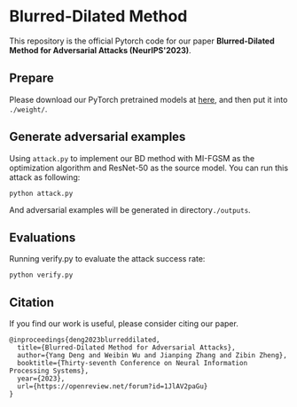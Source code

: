# Blurred-Dilated Method
This repository is the official Pytorch code  for our paper **Blurred-Dilated Method for Adversarial Attacks (NeurIPS'2023)**.



## Prepare

Please download our PyTorch pretrained models at [here](https://drive.google.com/file/d/10UChaDQ5PSGGNTxNg9HzrozTbsSsgjmh/view?usp=drive_link), and then put it into `./weight/`.

## Generate adversarial examples
  
  Using `attack.py` to implement our BD method with MI-FGSM as the optimization algorithm and ResNet-50 as the source model. You can run this attack as following:
  
```
python attack.py
```
  
  And adversarial examples will be generated in directory`./outputs`.

 ## Evaluations

Running verify.py to evaluate the attack success rate:

```
python verify.py
```

## Citation

If you find our work is useful, please consider citing our paper.

```
@inproceedings{deng2023blurreddilated,
  title={Blurred-Dilated Method for Adversarial Attacks},
  author={Yang Deng and Weibin Wu and Jianping Zhang and Zibin Zheng},
  booktitle={Thirty-seventh Conference on Neural Information Processing Systems},
  year={2023},
  url={https://openreview.net/forum?id=1JlAV2paGu}
}
```
